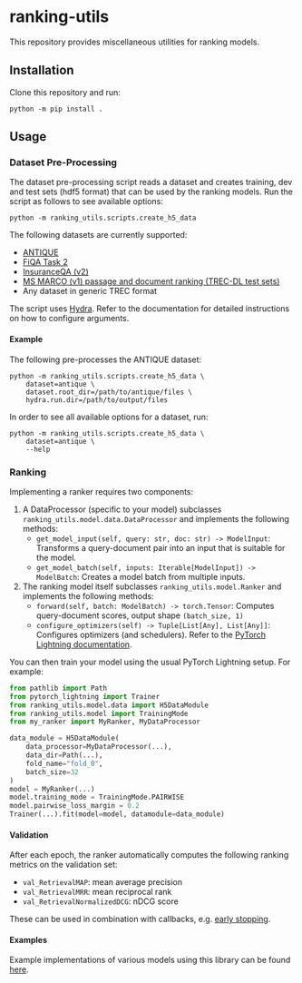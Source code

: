 # ranking-utils
This repository provides miscellaneous utilities for ranking models.

## Installation
Clone this repository and run:
```
python -m pip install .
```

## Usage

### Dataset Pre-Processing
The dataset pre-processing script reads a dataset and creates training, dev and test sets (hdf5 format) that can be used by the ranking models. Run the script as follows to see available options:
```
python -m ranking_utils.scripts.create_h5_data
```
The following datasets are currently supported:
* [ANTIQUE](https://ciir.cs.umass.edu/downloads/Antique/)
* [FiQA Task 2](https://sites.google.com/view/fiqa/home)
* [InsuranceQA (v2)](https://github.com/shuzi/insuranceQA)
* [MS MARCO (v1) passage and document ranking (TREC-DL test sets)](https://microsoft.github.io/msmarco/)
* Any dataset in generic TREC format

The script uses [Hydra](https://hydra.cc). Refer to the documentation for detailed instructions on how to configure arguments. 

#### Example
The following pre-processes the ANTIQUE dataset:
```
python -m ranking_utils.scripts.create_h5_data \
    dataset=antique \
    dataset.root_dir=/path/to/antique/files \
    hydra.run.dir=/path/to/output/files
```

In order to see all available options for a dataset, run:
```
python -m ranking_utils.scripts.create_h5_data \
    dataset=antique \
    --help
```

### Ranking
Implementing a ranker requires two components:
1. A DataProcessor (specific to your model) subclasses `ranking_utils.model.data.DataProcessor` and implements the following methods:
    - `get_model_input(self, query: str, doc: str) -> ModelInput`: Transforms a query-document pair into an input that is suitable for the model.
    - `get_model_batch(self, inputs: Iterable[ModelInput]) -> ModelBatch`: Creates a model batch from multiple inputs.
2. The ranking model itself subclasses `ranking_utils.model.Ranker` and implements the following methods:
    - `forward(self, batch: ModelBatch) -> torch.Tensor`: Computes query-document scores, output shape `(batch_size, 1)`
    - `configure_optimizers(self) -> Tuple[List[Any], List[Any]]`: Configures optimizers (and schedulers). Refer to the [PyTorch Lightning documentation](https://pytorch-lightning.readthedocs.io/en/latest/common/lightning_module.html#configure-optimizers).

You can then train your model using the usual PyTorch Lightning setup. For example:
```python
from pathlib import Path
from pytorch_lightning import Trainer
from ranking_utils.model.data import H5DataModule
from ranking_utils.model import TrainingMode
from my_ranker import MyRanker, MyDataProcessor

data_module = H5DataModule(
    data_processor=MyDataProcessor(...),
    data_dir=Path(...),
    fold_name="fold_0",
    batch_size=32
)
model = MyRanker(...)
model.training_mode = TrainingMode.PAIRWISE
model.pairwise_loss_margin = 0.2
Trainer(...).fit(model=model, datamodule=data_module)
```

#### Validation
After each epoch, the ranker automatically computes the following ranking metrics on the validation set:
* `val_RetrievalMAP`: mean average precision
* `val_RetrievalMRR`: mean reciprocal rank
* `val_RetrievalNormalizedDCG`: nDCG score

These can be used in combination with callbacks, e.g. [early stopping](https://pytorch-lightning.readthedocs.io/en/latest/api/pytorch_lightning.callbacks.EarlyStopping.html?highlight=earlystopping).

#### Examples
Example implementations of various models using this library can be found [here](https://github.com/mrjleo/ranking-models).